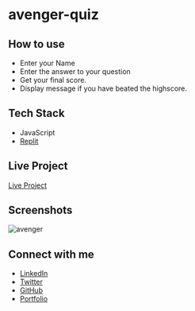 # avenger-quiz

## How to use

- Enter your Name
- Enter the answer to your question
- Get your final score.
- Display message if you have beated the highscore.

## Tech Stack

- JavaScript
- [Replit](https://replit.com/)

## Live Project

[Live Project](https://repl.it/@OVERLORDWRATH/quiz?embed=1&amp;output=1)

## Screenshots

![avenger](https://user-images.githubusercontent.com/52795506/205549370-026febd9-5a9a-4521-b4ad-fcdf9faf443e.jpg)

## Connect with me

- [LinkedIn](https://www.linkedin.com/in/priyanshu844/)
- [Twitter](https://twitter.com/Priyanshu844)
- [GitHub](https://github.com/PriyanshuSinghR)
- [Portfolio](https://priyanshu-portfolio.netlify.app/)

